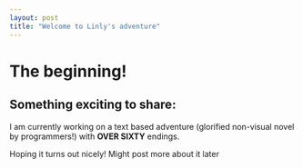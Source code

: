 ```yaml
---
layout: post
title: "Welcome to Linly's adventure"
---
```

# The beginning!

## Something exciting to share:
I am currently working on a text based adventure (glorified non-visual novel by programmers!) with **OVER SIXTY** endings.  

Hoping it turns out nicely! Might post more about it later



